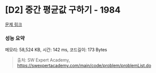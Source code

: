# [D2] 중간 평균값 구하기 - 1984 

[문제 링크](https://swexpertacademy.com/main/code/problem/problemDetail.do?contestProbId=AV5Pw_-KAdcDFAUq) 

### 성능 요약

메모리: 58,524 KB, 시간: 142 ms, 코드길이: 173 Bytes



> 출처: SW Expert Academy, https://swexpertacademy.com/main/code/problem/problemList.do